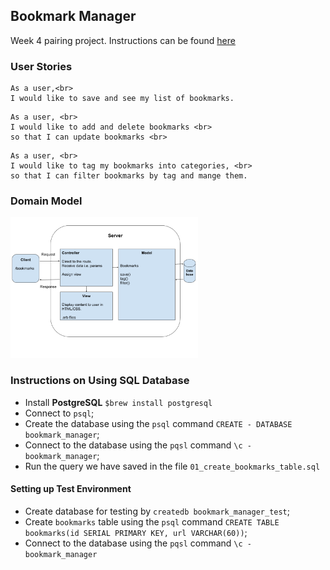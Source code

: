 ## Bookmark Manager

Week 4 pairing project. Instructions can be found [here](https://github.com/makersacademy/course/blob/master/bookmark_manager/00_challenge_map.md)

### User Stories
```
As a user,<br>
I would like to save and see my list of bookmarks.
```
```
As a user, <br>
I would like to add and delete bookmarks <br>
so that I can update bookmarks <br>
```
```
As a user, <br>
I would like to tag my bookmarks into categories, <br>
so that I can filter bookmarks by tag and mange them.
```

### Domain Model

<div style='float: center'>
<img style='width: 300px' src="./public/images/domain_model.png">
</div>

### Instructions on Using SQL Database
- Install <b>PostgreSQL</b> `$brew install postgresql`
- Connect to `psql`;
- Create the database using the `psql` command `CREATE - DATABASE bookmark_manager`;
- Connect to the database using the `pqsl` command `\c - bookmark_manager`;
- Run the query we have saved in the file `01_create_bookmarks_table.sql`

#### Setting up Test Environment
- Create database for testing by `createdb bookmark_manager_test`;
- Create `bookmarks` table using the `psql` command `CREATE TABLE bookmarks(id SERIAL PRIMARY KEY, url VARCHAR(60))`;
- Connect to the database using the `pqsl` command `\c - bookmark_manager`
